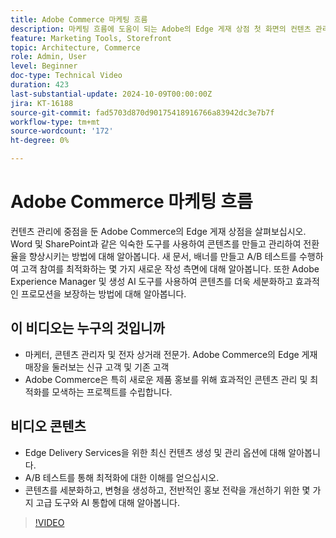 ```yaml
---
title: Adobe Commerce 마케팅 흐름
description: 마케팅 흐름에 도움이 되는 Adobe의 Edge 게재 상점 첫 화면의 컨텐츠 관리에 대해 자세히 알아보십시오.
feature: Marketing Tools, Storefront
topic: Architecture, Commerce
role: Admin, User
level: Beginner
doc-type: Technical Video
duration: 423
last-substantial-update: 2024-10-09T00:00:00Z
jira: KT-16188
source-git-commit: fad5703d870d90175418916766a83942dc3e7b7f
workflow-type: tm+mt
source-wordcount: '172'
ht-degree: 0%

---
```



# Adobe Commerce 마케팅 흐름

컨텐츠 관리에 중점을 둔 Adobe Commerce의 Edge 게재 상점을 살펴보십시오. Word 및 SharePoint과 같은 익숙한 도구를 사용하여 콘텐츠를 만들고 관리하여 전환율을 향상시키는 방법에 대해 알아봅니다. 새 문서, 배너를 만들고 A/B 테스트를 수행하여 고객 참여를 최적화하는 몇 가지 새로운 작성 측면에 대해 알아봅니다. 또한 Adobe Experience Manager 및 생성 AI 도구를 사용하여 콘텐츠를 더욱 세분화하고 효과적인 프로모션을 보장하는 방법에 대해 알아봅니다.

## 이 비디오는 누구의 것입니까

- 마케터, 콘텐츠 관리자 및 전자 상거래 전문가.
Adobe Commerce의 Edge 게재 매장을 둘러보는 신규 고객 및 기존 고객
- Adobe Commerce은 특히 새로운 제품 홍보를 위해 효과적인 콘텐츠 관리 및 최적화를 모색하는 프로젝트를 수립합니다.

## 비디오 콘텐츠

- Edge Delivery Services을 위한 최신 컨텐츠 생성 및 관리 옵션에 대해 알아봅니다.
- A/B 테스트를 통해 최적화에 대한 이해를 얻으십시오.
- 콘텐츠를 세분화하고, 변형을 생성하고, 전반적인 홍보 전략을 개선하기 위한 몇 가지 고급 도구와 AI 통합에 대해 알아봅니다.

>[!VIDEO](https://video.tv.adobe.com/v/3433527?learn=on)
